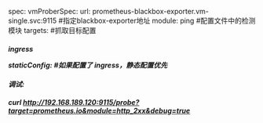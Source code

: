 
spec:
  vmProberSpec:
    url: prometheus-blackbox-exporter.vm-single.svc:9115   #指定blackbox-exporter地址
  module: ping                 #配置文件中的检测模块
  targets:                      #抓取目标配置
  ##### ingress <Object>
   staticConfig:          #如果配置了 ingress，静态配置优先
#### 调试:
curl http://192.168.189.120:9115/probe?target=prometheus.io&module=http_2xx&debug=true